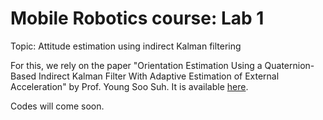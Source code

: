 # Mobile Robotics course: Lab 1
Topic: Attitude estimation using indirect Kalman filtering

For this, we rely on the paper "Orientation Estimation Using a Quaternion-Based Indirect Kalman Filter With Adaptive Estimation of External Acceleration" by Prof. Young Soo Suh. It is available [here](https://ieeexplore.ieee.org/document/5462839).

Codes will come soon.
